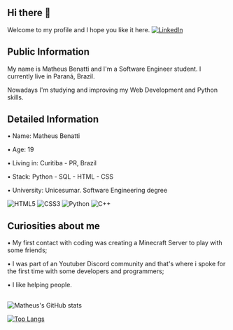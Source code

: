 
## Hi there 👋

Welcome to my profile and I hope you like it here.
[![LinkedIn](https://img.shields.io/badge/LinkedIn-000?style=for-the-badge&logo=linkedin&logoColor=0E76A8)](https://www.linkedin.com/in/matheus-benatti-software-engineer/)

## Public Information

My name is Matheus Benatti and I'm a Software Engineer student. I currently live in Paraná, Brazil.

Nowadays I'm studying and improving my Web Development and Python skills.

## Detailed Information

• Name: Matheus Benatti

• Age: 19

• Living in: Curitiba - PR, Brazil

• Stack: Python - SQL - HTML - CSS

• University: Unicesumar. Software Engineering degree

![HTML5](https://img.shields.io/badge/HTML5-000?style=for-the-badge&logo=html5)
![CSS3](https://img.shields.io/badge/CSS3-000?style=for-the-badge&logo=css3&logoColor=264CE4)
![Python](https://img.shields.io/badge/Python-000?style=for-the-badge&logo=python)
![C++](https://img.shields.io/badge/C%2B%2B-000?style=for-the-badge&logo=c%2B%2B&logoColor=00599C)


## Curiosities about me

• My first contact with coding was creating a Minecraft Server to play with some friends;

• I was part of an Youtuber Discord community and that's where i spoke for the first time with some developers and programmers;

• I like helping people.

##

![Matheus's GitHub stats](https://github-readme-stats.vercel.app/api?username=benattimatheus&count_private=true&show_icons=true&theme=transparent)

[![Top Langs](https://github-readme-stats.vercel.app/api/top-langs/?username=benattimatheus&layout=compact&theme=transparent)](https://github.com/benattimatheus/github-readme-stats)
